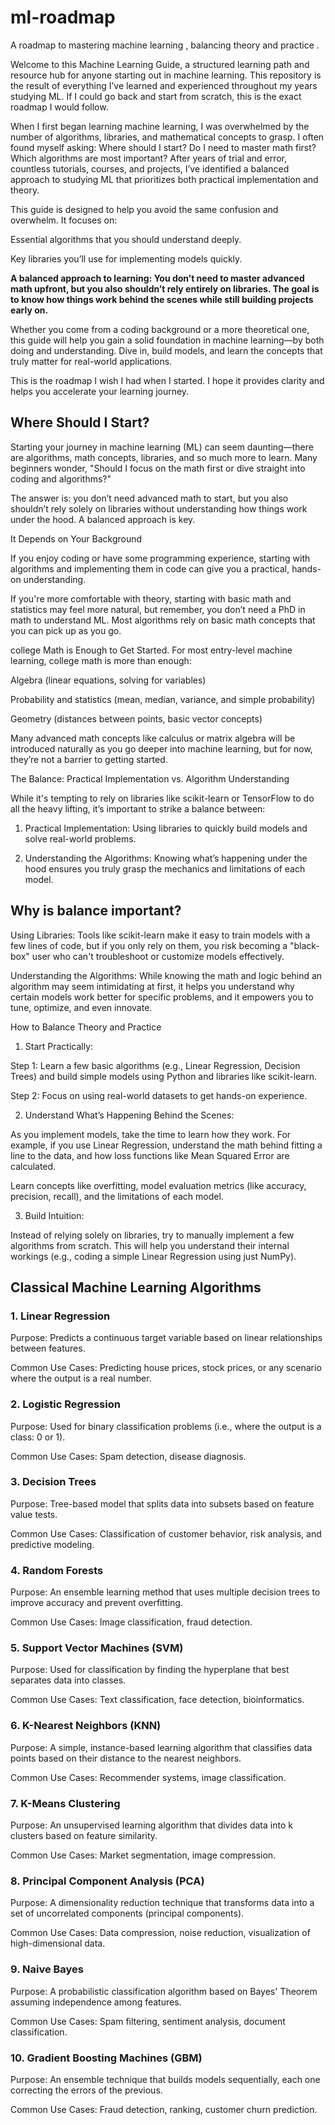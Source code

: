 # ml-roadmap
A roadmap to mastering machine learning , balancing theory and practice . 

Welcome to this Machine Learning Guide, a structured learning path and resource hub for anyone starting out in machine learning. This repository is the result of everything I’ve learned and experienced throughout my years studying ML. If I could go back and start from scratch, this is the exact roadmap I would follow.

When I first began learning machine learning, I was overwhelmed by the number of algorithms, libraries, and mathematical concepts to grasp. I often found myself asking: Where should I start? Do I need to master math first? Which algorithms are most important? After years of trial and error, countless tutorials, courses, and projects, I’ve identified a balanced approach to studying ML that prioritizes both practical implementation and theory.

This guide is designed to help you avoid the same confusion and overwhelm. It focuses on:

Essential algorithms that you should understand deeply.

Key libraries you’ll use for implementing models quickly.

**A balanced approach to learning: You don’t need to master advanced math upfront, but you also shouldn’t rely entirely on libraries. The goal is to know how things work behind the scenes while still building projects early on.**


Whether you come from a coding background or a more theoretical one, this guide will help you gain a solid foundation in machine learning—by both doing and understanding. Dive in, build models, and learn the concepts that truly matter for real-world applications.

This is the roadmap I wish I had when I started. I hope it provides clarity and helps you accelerate your learning journey.


## Where Should I Start?


Starting your journey in machine learning (ML) can seem daunting—there are algorithms, math concepts, libraries, and so much more to learn. Many beginners wonder, "Should I focus on the math first or dive straight into coding and algorithms?"


The answer is: you don’t need advanced math to start, but you also shouldn’t rely solely on libraries without understanding how things work under the hood. 
A balanced approach is key.

It Depends on Your Background

If you enjoy coding or have some programming experience, starting with algorithms and implementing them in code can give you a practical, hands-on understanding.


If you're more comfortable with theory, starting with basic math and statistics may feel more natural, but remember, you don’t need a PhD in math to understand ML. Most algorithms rely on basic math concepts that you can pick up as you go.


college Math is Enough to Get Started. For most entry-level machine learning, college math is more than enough:

Algebra (linear equations, solving for variables)

Probability and statistics (mean, median, variance, and simple probability)

Geometry (distances between points, basic vector concepts)

Many advanced math concepts like calculus or matrix algebra will be introduced naturally as you go deeper into machine learning, but for now, they’re not a barrier to getting started.

The Balance: Practical Implementation vs. Algorithm Understanding


While it's tempting to rely on libraries like scikit-learn or TensorFlow to do all the heavy lifting, it’s important to strike a balance between:


1. Practical Implementation: Using libraries to quickly build models and solve real-world problems.

2. Understanding the Algorithms: Knowing what’s happening under the hood ensures you truly grasp the mechanics and limitations of each model.

## Why is balance important?


Using Libraries: Tools like scikit-learn make it easy to train models with a few lines of code, but if you only rely on them, you risk becoming a "black-box" user who can't troubleshoot or customize models effectively.


Understanding the Algorithms: While knowing the math and logic behind an algorithm may seem intimidating at first, it helps you understand why certain models work better for specific problems, and it empowers you to tune, optimize, and even innovate.




How to Balance Theory and Practice


1. Start Practically:


Step 1: Learn a few basic algorithms (e.g., Linear Regression, Decision Trees) and build simple models using Python and libraries like scikit-learn.


Step 2: Focus on using real-world datasets to get hands-on experience.






2. Understand What’s Happening Behind the Scenes:


As you implement models, take the time to learn how they work. For example, if you use Linear Regression, understand the math behind fitting a line to the data, and how loss functions like Mean Squared Error are calculated.


Learn concepts like overfitting, model evaluation metrics (like accuracy, precision, recall), and the limitations of each model.






3. Build Intuition:


Instead of relying solely on libraries, try to manually implement a few algorithms from scratch. This will help you understand their internal workings (e.g., coding a simple Linear Regression using just NumPy).


## Classical Machine Learning Algorithms


### 1. Linear Regression


Purpose: Predicts a continuous target variable based on linear relationships between features.


Common Use Cases: Predicting house prices, stock prices, or any scenario where the output is a real number.




### 2. Logistic Regression


Purpose: Used for binary classification problems (i.e., where the output is a class: 0 or 1).


Common Use Cases: Spam detection, disease diagnosis.






### 3. Decision Trees


Purpose: Tree-based model that splits data into subsets based on feature value tests.


Common Use Cases: Classification of customer behavior, risk analysis, and predictive modeling.






### 4. Random Forests


Purpose: An ensemble learning method that uses multiple decision trees to improve accuracy and prevent overfitting.


Common Use Cases: Image classification, fraud detection.






### 5. Support Vector Machines (SVM)


Purpose: Used for classification by finding the hyperplane that best separates data into classes.


Common Use Cases: Text classification, face detection, bioinformatics.






### 6. K-Nearest Neighbors (KNN)


Purpose: A simple, instance-based learning algorithm that classifies data points based on their distance to the nearest neighbors.


Common Use Cases: Recommender systems, image classification.






### 7. K-Means Clustering


Purpose: An unsupervised learning algorithm that divides data into k clusters based on feature similarity.


Common Use Cases: Market segmentation, image compression.






### 8. Principal Component Analysis (PCA)


Purpose: A dimensionality reduction technique that transforms data into a set of uncorrelated components (principal components).


Common Use Cases: Data compression, noise reduction, visualization of high-dimensional data.






### 9. Naive Bayes


Purpose: A probabilistic classification algorithm based on Bayes' Theorem assuming independence among features.


Common Use Cases: Spam filtering, sentiment analysis, document classification.






### 10. Gradient Boosting Machines (GBM)


Purpose: An ensemble technique that builds models sequentially, each one correcting the errors of the previous.


Common Use Cases: Fraud detection, ranking, customer churn prediction.

